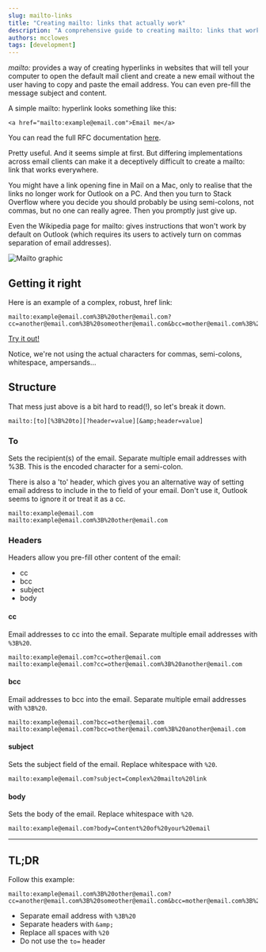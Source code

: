 ```yaml
---
slug: mailto-links
title: "Creating mailto: links that actually work"
description: "A comprehensive guide to creating mailto: links that work across all email clients."
authors: mcclowes
tags: [development]
---
```


*mailto:* provides a way of creating hyperlinks in websites that will tell your computer to open the default mail client and create a new email without the user having to copy and paste the email address. You can even pre-fill the message subject and content.

<!--truncate-->

A simple mailto: hyperlink looks something like this:

```
<a href="mailto:example@email.com">Email me</a>
```

You can read the full RFC documentation [here](https://tools.ietf.org/html/rfc2368).


Pretty useful. And it seems simple at first. But differing implementations across email clients can make it a deceptively difficult to create a mailto: link that works everywhere.

You might have a link opening fine in Mail on a Mac, only to realise that the links no longer work for Outlook on a PC. And then you turn to Stack Overflow where you decide you should probably be using semi-colons, not commas, but no one can really agree. Then you promptly just give up.

Even the Wikipedia page for mailto: gives instructions that won't work by default on Outlook (which requires its users to actively turn on commas separation of email addresses).

![Mailto graphic](/img/posts/mailto.png)

## Getting it right

Here is an example of a complex, robust, href link:

```
mailto:example@email.com%3B%20other@email.com?cc=another@email.com%3B%20someother@email.com&bcc=mother@email.com%3B%20brother@email.com&subject=Your%20email%20subject&body=Content%20of%20your%20email
```

[Try it out!](https://codepen.io/mcclowes/pen/MZaREd)

Notice, we're not using the actual characters for commas, semi-colons, whitespace, ampersands…

## Structure

That mess just above is a bit hard to read(!), so let's break it down.

```
mailto:[to][%3B%20to][?header=value][&amp;header=value]
```

### To

Sets the recipient(s) of the email. Separate multiple email addresses with %3B. This is the encoded character for a semi-colon.

There is also a 'to' header, which gives you an alternative way of setting email address to include in the to field of your email. Don't use it, Outlook seems to ignore it or treat it as a cc.

```
mailto:example@email.com
mailto:example@email.com%3B%20other@email.com
```

### Headers

Headers allow you pre-fill other content of the email:

- cc
- bcc
- subject
- body

#### cc

Email addresses to cc into the email. Separate multiple email addresses with `%3B%20`.
```
mailto:example@email.com?cc=other@email.com
mailto:example@email.com?cc=other@email.com%3B%20another@email.com
```

#### bcc

Email addresses to bcc into the email. Separate multiple email addresses with `%3B%20`.

```
mailto:example@email.com?bcc=other@email.com
mailto:example@email.com?bcc=other@email.com%3B%20another@email.com
```

#### subject

Sets the subject field of the email. Replace whitespace with `%20`.

```
mailto:example@email.com?subject=Complex%20mailto%20link
```

#### body

Sets the body of the email. Replace whitespace with `%20`.

```
mailto:example@email.com?body=Content%20of%20your%20email
```

---

## TL;DR

Follow this example:

```
mailto:example@email.com%3B%20other@email.com?cc=another@email.com%3B%20someother@email.com&bcc=mother@email.com%3B%20brother@email.com&subject=Your%20email%20subject&body=Content%20of%20your%20email
```

- Separate email address with `%3B%20`
- Separate headers with `&amp;`
- Replace all spaces with `%20`
- Do not use the `to=` header
